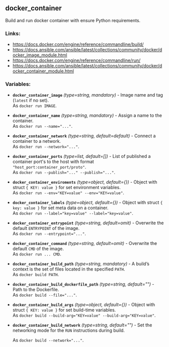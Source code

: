 docker_container
---

Build and run docker container with ensure Python requirements.


### Links:
- <https://docs.docker.com/engine/reference/commandline/build/>
- <https://docs.ansible.com/ansible/latest/collections/community/docker/docker_image_module.html>
- <https://docs.docker.com/engine/reference/commandline/run/>
- <https://docs.ansible.com/ansible/latest/collections/community/docker/docker_container_module.html>


### Variables:
- **`docker_container_image`** *(type=string, mandatory)* - Image name and tag (`latest` if no set).  
  As `docker run IMAGE`.
- **`docker_container_name`** *(type=string, mandatory)* - Assign a name to the container.  
  As `docker run --name="..."`.
- **`docker_container_network`** *(type=string, default=default)* - Connect a container to a network.  
  As `docker run --network="..."`.
- **`docker_container_ports`** *(type=list, default=[])* - List of published a container port's to the host with format `"host_port:container_port/proto"`.  
  As `docker run --publish="..." --publish="..."`.
- **`docker_container_enviroments`** *(type=object, default={})* - Object with struct `{ KEY: value }` for set environment variables.  
  As `docker run --env="KEY=value" --env="KEY=value"`.
- **`docker_container_labels`** *(type=object, default={})* - Object with struct `{ key: value }` for set meta data on a container.  
  As `docker run --label="key=value" --label="key=value"`.
- **`docker_container_entrypoint`** *(type=string, default=omit)* - Overwrite the default `ENTRYPOINT` of the image.  
  As `docker run --entrypoint="..."`.
- **`docker_container_command`** *(type=string, default=omit)* - Overwrite the default `CMD` of the image.  
  As `docker run ... CMD`.

- **`docker_container_build_path`** *(type=string, mandatory)* - A build’s context is the set of files located in the specified `PATH`.  
  As `docker build PATH`.
- **`docker_container_build_dockerfile_path`** *(type=string, default="")* - Path to the Dockerfile.  
  As `docker build --file="..."`.
- **`docker_container_build_args`** *(type=object, default={})* - Object with struct `{ KEY: value }` for set build-time variables.  
  As `docker build --build-arg="KEY=value" --build-arg="KEY=value"`.
- **`docker_container_build_network`** *(type=string, default="")* - Set the networking mode for the `RUN` instructions during build.  

  As `docker build --network="..."`.
